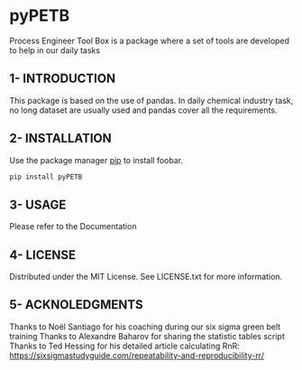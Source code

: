 # pyPETB

Process Engineer Tool Box is a package where a set of tools are developed to help in our daily tasks

## 1- INTRODUCTION

This package is based on the use of pandas. In daily chemical industry task, no long dataset are
usually used and pandas cover all the requirements.

## 2- INSTALLATION

Use the package manager [pip](https://pip.pypa.io/en/stable/) to install foobar.

```bash
pip install pyPETB
```

## 3- USAGE

Please refer to the Documentation

## 4- LICENSE

Distributed under the MIT License. See LICENSE.txt for more information.

## 5- ACKNOLEDGMENTS

Thanks to Noël Santiago for his coaching during our six sigma green belt training
Thanks to Alexandre Baharov for sharing the statistic tables script
Thanks to Ted Hessing for his detailed article calculating RnR:
https://sixsigmastudyguide.com/repeatability-and-reproducibility-rr/